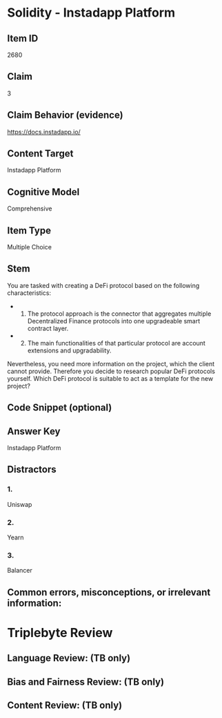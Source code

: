 # Solidity - Instadapp Platform

## Item ID
2680

## Claim
3

## Claim Behavior (evidence)
https://docs.instadapp.io/

## Content Target
Instadapp Platform

## Cognitive Model
Comprehensive

## Item Type
Multiple Choice 

## Stem
You are tasked with creating a DeFi protocol based on the following characteristics:

- 1. The protocol approach is the connector that aggregates multiple Decentralized Finance protocols into one upgradeable smart contract layer.
- 2. The main functionalities of that particular protocol are account extensions and upgradability.

Nevertheless, you need more information on the project, which the client cannot provide. Therefore you decide to research popular DeFi protocols yourself. Which DeFi protocol is suitable to act as a template for the new project?

## Code Snippet (optional)

## Answer Key
Instadapp Platform

## Distractors
### 1.
Uniswap

### 2.
Yearn

### 3.
Balancer

## Common errors, misconceptions, or irrelevant information:

# Triplebyte Review

## Language Review: (TB only)

## Bias and Fairness Review: (TB only)

## Content Review: (TB only)
